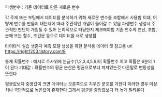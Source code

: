 파생변수 : 기존 데이터로 만든 새로운 변수

각 주제 또는 부팀에서 데이터를 분석하기 위해 새로운 변수를 조합해서 사용함
이떄, 어떻게 변수를 만들어 내는지에 따라 주관적인 개념이 들어갈 수 있음
파생변수 생성시 주관적인 판단이 개입될 수 있어 논리적으로 타당한지 체크해야함
기존 변수의 연산, 조합, 분해 또는 함수, 조건문 등으로 데이터를 새로 생성함


타이타닉 실습 생존자 예측 모델 생성을 위한 분석용 데이터 셋
참고용 url
https://right1203.tistory.com/8


통계
확률변수 : 예시로 주사위에 눈금수(1,2,3,4,5,6)이 확률변수 이고 확률은 6분의 1이 된다
기대값 : 확률변수의 평균
분산은 평균으로부터 퍼져있는것 다른말로 변동성을 뜻한다

평균값보다 중앙값이 크면 데이터는 오른쪽으로 치우친 분포를 가진다 이러한 경우 이상치나 극단적으로 높은값이 존재한다 그래서 평균을 중앙값보다 더 높게 밀려온다

